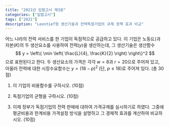 ```yaml
---
title: "2021년 입법고시 제3문"
categories: ["입법고시"]
tags: ["2021"]
description: "Leontief형 생산기술과 전력독점기업의 규제 정책 효과 비교"
---
```


어느 나라의 전력 서비스를 한 기업이 독점적으로 공급하고 있다. 이 기업은 노동($L$)과 자본($K$)의 두 생산요소를 사용하여 전력($y$)을 생산하는데, 그 생산기술은 생산함수 
$$
y = \left\{ \min \left( \frac{L}{4}, \frac{K}{2} \right) \right\}^2
$$ 
으로 표현된다고 한다. 두 생산요소의 가격은 각각 $w = 8$과 $r = 20$으로 주어져 있고, 아울러 전력에 대한 시장수요함수는 $y = (18 - p)^2$ (단, $p \leq 18$)로 주어져 있다. (총 30점)

1) 이 기업의 비용함수를 구하시오. (10점)

2) 독점기업의 균형을 구하시오. (10점)

3) 이제 정부가 독점기업의 전력 판매에 대하여 가격규제를 실시하기로 하였다. 그중에 평균비용과 한계비용 가격설정 방식을 설명하고 그 경제적 효과를 계산하여 비교하시오. (10점)
